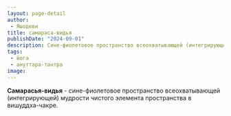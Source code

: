 ```yaml
---
layout: page-detail
author:
 - Яшодеви
title: самараса-видья
publishDate: "2024-09-01"
description: Сине-фиолетовое пространство всеохватывающей (интегрирующей) мудрости чистого элемента пространства в вишуддха-чакре.
tags:
 - йога
 - ануттара-тантра
image: 
---
```

**Самарасья-видья** - сине-фиолетовое пространство всеохватывающей (интегрирующей) мудрости чистого элемента пространства в вишуддха-чакре.

